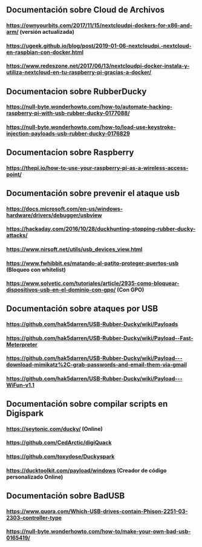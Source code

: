 ## Documentación sobre Cloud de Archivos
#### https://ownyourbits.com/2017/11/15/nextcloudpi-dockers-for-x86-and-arm/ (versión actualizada)
#### https://ugeek.github.io/blog/post/2019-01-06-nextcloudpi.-nextcloud-en-raspbian-con-docker.html
#### https://www.redeszone.net/2017/06/13/nextcloudpi-docker-instala-y-utiliza-nextcloud-en-tu-raspberry-pi-gracias-a-docker/
## Documentacion sobre RubberDucky
#### https://null-byte.wonderhowto.com/how-to/automate-hacking-raspberry-pi-with-usb-rubber-ducky-0177088/
#### https://null-byte.wonderhowto.com/how-to/load-use-keystroke-injection-payloads-usb-rubber-ducky-0176829
## Documentacion sobre Raspberry
#### https://thepi.io/how-to-use-your-raspberry-pi-as-a-wireless-access-point/ 
## Documentación sobre prevenir el ataque usb
#### https://docs.microsoft.com/en-us/windows-hardware/drivers/debugger/usbview
#### https://hackaday.com/2016/10/28/duckhunting-stopping-rubber-ducky-attacks/
#### https://www.nirsoft.net/utils/usb_devices_view.html
#### https://www.fwhibbit.es/matando-al-patito-proteger-puertos-usb (Bloqueo con whitelist)
#### https://www.solvetic.com/tutoriales/article/2935-como-bloquear-dispositivos-usb-en-el-dominio-con-gpo/ (Con GPO)
## Documentación sobre ataques por USB
#### https://github.com/hak5darren/USB-Rubber-Ducky/wiki/Payloads
#### https://github.com/hak5darren/USB-Rubber-Ducky/wiki/Payload--Fast-Meterpreter
#### https://github.com/hak5darren/USB-Rubber-Ducky/wiki/Payload---download-mimikatz%2C-grab-passwords-and-email-them-via-gmail
#### https://github.com/hak5darren/USB-Rubber-Ducky/wiki/Payload---WiFun-v1.1
## Documentación sobre compilar scripts en Digispark
#### https://seytonic.com/ducky/ (Online)
#### https://github.com/CedArctic/digiQuack
#### https://github.com/toxydose/Duckyspark
#### https://ducktoolkit.com/payload/windows (Creador de código personalizado Online)
## Documentación sobre BadUSB
#### https://www.quora.com/Which-USB-drives-contain-Phison-2251-03-2303-controller-type
#### https://null-byte.wonderhowto.com/how-to/make-your-own-bad-usb-0165419/
